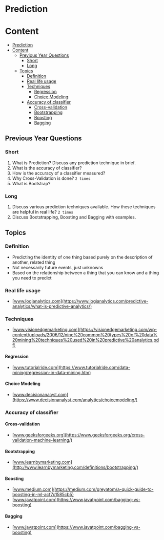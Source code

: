 # Prediction

# Content

- [Prediction](#prediction)
- [Content](#content)
  - [Previous Year Questions](#previous-year-questions)
    - [Short](#short)
    - [Long](#long)
  - [Topics](#topics)
    - [Definition](#definition)
    - [Real life usage](#real-life-usage)
    - [Techniques](#techniques)
      - [Regression](#regression)
      - [Choice Modeling](#choice-modeling)
    - [Accuracy of classifier](#accuracy-of-classifier)
      - [Cross-validation](#cross-validation)
      - [Bootstrapping](#bootstrapping)
      - [Boosting](#boosting)
      - [Bagging](#bagging)

## Previous Year Questions

### Short

1. What is Prediction? Discuss any prediction technique in brief.
2. What is the accuracy of classifier?
3. How is the accuracy of a classifier measured?
4. Why Cross-Validation is done? `2 times`
5. What is Bootstrap?

### Long

1. Discuss various prediction techniques available. How these techniques are helpful in
   real life? `2 times`
2. Discuss Bootstrapping, Boosting and Bagging with examples.

## Topics

### Definition

- Predicting the identity of one thing based purely on the description of another, related thing
- Not necessarily future events, just unknowns
- Based on the relationship between a thing that you can know and a thing you need to predict

### Real life usage

- [www.logianalytics.com](https://www.logianalytics.com/predictive-analytics/what-is-predictive-analytics/)

### Techniques

- [www.visionedgemarketing.com](https://visionedgemarketing.com/wp-content/uploads/2006/12/nine%20common%20types%20of%20data%20mining%20techniques%20used%20in%20predictive%20analytics.pdf)

#### Regression

- [www.tutorialride.com](https://www.tutorialride.com/data-mining/regression-in-data-mining.htm)

#### Choice Modeling

- [www.decisionanalyst.com](https://www.decisionanalyst.com/analytics/choicemodeling/)

### Accuracy of classifier

#### Cross-validation

- [www.geeksforgeeks.org](https://www.geeksforgeeks.org/cross-validation-machine-learning/)

#### Bootstrapping

- [www.learnbymarketing.com](http://www.learnbymarketing.com/definitions/bootstrapping/)

#### Boosting

- [www.medium.com](https://medium.com/greyatom/a-quick-guide-to-boosting-in-ml-acf7c1585cb5)
- [www.javatpoint.com](https://www.javatpoint.com/bagging-vs-boosting)

#### Bagging

- [www.javatpoint.com](https://www.javatpoint.com/bagging-vs-boosting)
